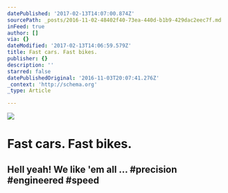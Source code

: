 ```yaml
---
datePublished: '2017-02-13T14:07:00.874Z'
sourcePath: _posts/2016-11-02-48402f40-73ea-440d-b1b9-429dac2eec7f.md
inFeed: true
author: []
via: {}
dateModified: '2017-02-13T14:06:59.579Z'
title: Fast cars. Fast bikes.
publisher: {}
description: ''
starred: false
datePublishedOriginal: '2016-11-03T20:07:41.276Z'
_context: 'http://schema.org'
_type: Article

---
```

![](https://the-grid-user-content.s3-us-west-2.amazonaws.com/8a2ff4ce-dbef-4c96-a8a3-c9e9310da229.jpg)

# Fast cars. Fast bikes.

## Hell yeah! We like 'em all ... \#precision \#engineered \#speed